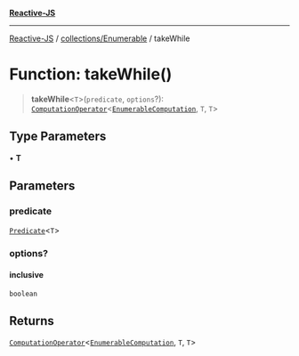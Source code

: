 [**Reactive-JS**](../../../README.md)

***

[Reactive-JS](../../../README.md) / [collections/Enumerable](../README.md) / takeWhile

# Function: takeWhile()

> **takeWhile**\<`T`\>(`predicate`, `options`?): [`ComputationOperator`](../../../computations/type-aliases/ComputationOperator.md)\<[`EnumerableComputation`](../interfaces/EnumerableComputation.md), `T`, `T`\>

## Type Parameters

• **T**

## Parameters

### predicate

[`Predicate`](../../../functions/type-aliases/Predicate.md)\<`T`\>

### options?

#### inclusive

`boolean`

## Returns

[`ComputationOperator`](../../../computations/type-aliases/ComputationOperator.md)\<[`EnumerableComputation`](../interfaces/EnumerableComputation.md), `T`, `T`\>
